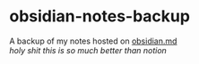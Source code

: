 # obsidian-notes-backup
A backup of my notes hosted on [obsidian.md](obsidian.md) <br>
*holy shit this is so much better than notion*
